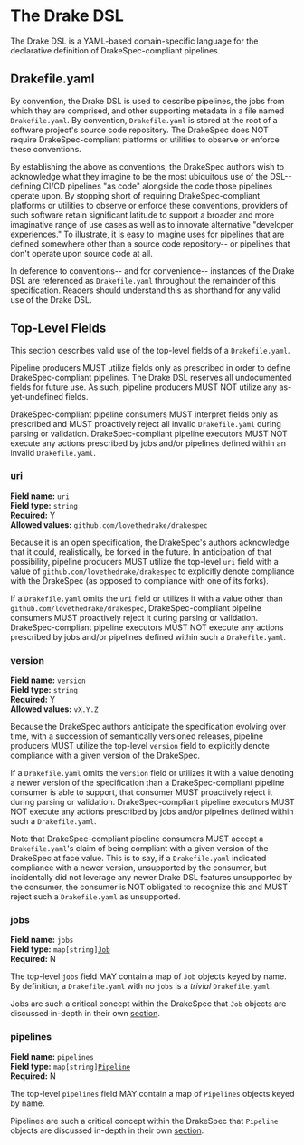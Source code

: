 # The Drake DSL

The Drake DSL is a YAML-based domain-specific language for the declarative
definition of DrakeSpec-compliant pipelines.

## Drakefile.yaml

By convention, the Drake DSL is used to describe pipelines, the jobs from which
they are comprised, and other supporting metadata in a file named
`Drakefile.yaml`. By convention, `Drakefile.yaml` is stored at the root of a
software project's source code repository. The DrakeSpec does NOT require
DrakeSpec-compliant platforms or utilities to observe or enforce these
conventions.

By establishing the above as conventions, the DrakeSpec authors wish to
acknowledge what they imagine to be the most ubiquitous use of the DSL--
defining CI/CD pipelines "as code" alongside the code those pipelines operate
upon. By stopping short of requiring DrakeSpec-compliant platforms or utilities
to observe or enforce these conventions, providers of such software retain
significant latitude to support a broader and more imaginative range of use
cases as well as to innovate alternative "developer experiences." To illustrate,
it is easy to imagine uses for pipelines that are defined somewhere other than a
source code repository-- or pipelines that don't operate upon source code at
all.

In deference to conventions-- and for convenience-- instances of the Drake DSL
are referenced as `Drakefile.yaml` throughout the remainder of this
specification. Readers should understand this as shorthand for any valid use of
the Drake DSL.

## Top-Level Fields

This section describes valid use of the top-level fields of a `Drakefile.yaml`.

Pipeline producers MUST utilize fields only as prescribed in order to define
DrakeSpec-compliant pipelines. The Drake DSL reserves all undocumented fields
for future use. As such, pipeline producers MUST NOT utilize any
as-yet-undefined fields.

DrakeSpec-compliant pipeline consumers MUST interpret fields only as prescribed
and MUST proactively reject all invalid `Drakefile.yaml` during parsing or
validation. DrakeSpec-compliant pipeline executors MUST NOT execute any actions
prescribed by jobs and/or pipelines defined within an invalid `Drakefile.yaml`.

### uri

__Field name:__ `uri`<br/>
__Field type:__ `string`<br/>
__Required:__ Y<br/>
__Allowed values:__ `github.com/lovethedrake/drakespec`<br/>

Because it is an open specification, the DrakeSpec's authors acknowledge that it
could, realistically, be forked in the future. In anticipation of that
possibility, pipeline producers MUST utilize the top-level `uri` field with a
value of `github.com/lovethedrake/drakespec` to explicitly denote compliance
with the DrakeSpec (as opposed to compliance with one of its forks).

If a `Drakefile.yaml` omits the `uri` field or utilizes it with a value other
than `github.com/lovethedrake/drakespec`, DrakeSpec-compliant pipeline consumers
MUST proactively reject it during parsing or validation. DrakeSpec-compliant
pipeline executors MUST NOT execute any actions prescribed by jobs and/or
pipelines defined within such a `Drakefile.yaml`.

### version

__Field name:__ `version`<br/>
__Field type:__ `string`<br/>
__Required:__ Y<br/>
__Allowed values:__ `vX.Y.Z`

Because the DrakeSpec authors anticipate the specification evolving over time,
with a succession of semantically versioned releases, pipeline producers MUST
utilize the top-level `version` field to explicitly denote compliance with a
given version of the DrakeSpec.

If a `Drakefile.yaml` omits the `version` field or utilizes it with a value
denoting a newer version of the specification than a DrakeSpec-compliant
pipeline consumer is able to support, that consumer MUST proactively reject it
during parsing or validation. DrakeSpec-compliant pipeline executors MUST NOT
execute any actions prescribed by jobs and/or pipelines defined within such a
`Drakefile.yaml`.

Note that DrakeSpec-compliant pipeline consumers MUST accept a
`Drakefile.yaml`'s claim of being compliant with a given version of the
DrakeSpec at face value. This is to say, if a `Drakefile.yaml` indicated
compliance with a newer version, unsupported by the consumer, but incidentally
did not leverage any newer Drake DSL features unsupported by the consumer, the
consumer is NOT obligated to recognize this and MUST reject such a
`Drakefile.yaml` as unsupported.

### jobs

__Field name:__ `jobs`<br/>
__Field type:__ `map[string]`[`Job`](jobs.md)<br/>
__Required:__ N<br/>

The top-level `jobs` field MAY contain a map of `Job` objects keyed by name. By
definition, a `Drakefile.yaml` with no `jobs` is a _trivial_ `Drakefile.yaml`.

Jobs are such a critical concept within the DrakeSpec that `Job` objects are
discussed in-depth in their own [section](jobs.md).

### pipelines

__Field name:__ `pipelines`<br/>
__Field type:__ `map[string]`[`Pipeline`](pipelines.md)<br/>
__Required:__ N<br/>

The top-level `pipelines` field MAY contain a map of `Pipelines` objects keyed
by name.

Pipelines are such a critical concept within the DrakeSpec that `Pipeline`
objects are discussed in-depth in their own [section](pipelines.md).
